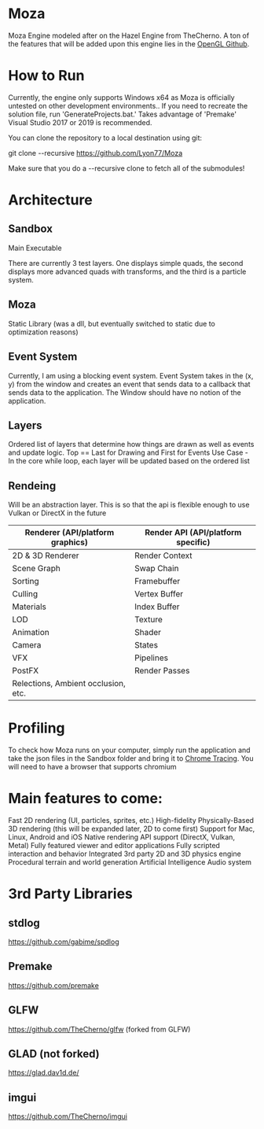 # Moza
Moza Engine modeled after on the Hazel Engine from TheCherno. A ton of the features that will be added upon this engine lies in the [OpenGL Github](https://github.com/Lyon77/OpenGLBasicFramework). 

# How to Run
Currently, the engine only supports Windows x64 as Moza is officially untested on other development environments.. If you need to recreate the solution file, run 'GenerateProjects.bat.' Takes advantage of 'Premake'
Visual Studio 2017 or 2019 is recommended.

You can clone the repository to a local destination using git:

git clone --recursive https://github.com/Lyon77/Moza

Make sure that you do a --recursive clone to fetch all of the submodules!


# Architecture
## Sandbox
Main Executable

There are currently 3 test layers. One displays simple quads, the second displays more advanced quads with transforms, and the third is a particle system. 

## Moza
Static Library (was a dll, but eventually switched to static due to optimization reasons)

## Event System
Currently, I am using a blocking event system.
Event System takes in the (x, y) from the window and creates an event that sends data to a callback that sends data to the application.
The Window should have no notion of the application.

## Layers
Ordered list of layers that determine how things are drawn as well as events and update logic. Top == Last for Drawing and First for Events
Use Case - In the core while loop, each layer will be updated based on the ordered list

## Rendeing
Will be an abstraction layer. This is so that the api is flexible enough to use Vulkan or DirectX in the future

Renderer (API/platform graphics) | Render API (API/platform specific)
------------ | -------------
2D & 3D Renderer | Render Context
Scene Graph | Swap Chain
Sorting | Framebuffer
Culling | Vertex Buffer
Materials | Index Buffer
LOD | Texture
Animation | Shader
Camera | States
VFX | Pipelines
PostFX | Render Passes
Relections, Ambient occlusion, etc. | 

# Profiling
To check how Moza runs on your computer, simply run the application and take the json files in the Sandbox folder and bring it to [Chrome Tracing](chrome://tracing). You will need to have a browser that supports chromium


# Main features to come:
Fast 2D rendering (UI, particles, sprites, etc.)
High-fidelity Physically-Based 3D rendering (this will be expanded later, 2D to come first)
Support for Mac, Linux, Android and iOS
Native rendering API support (DirectX, Vulkan, Metal)
Fully featured viewer and editor applications
Fully scripted interaction and behavior
Integrated 3rd party 2D and 3D physics engine
Procedural terrain and world generation
Artificial Intelligence
Audio system

# 3rd Party Libraries
## stdlog
https://github.com/gabime/spdlog
## Premake
https://github.com/premake
## GLFW
https://github.com/TheCherno/glfw (forked from GLFW)
## GLAD (not forked)
https://glad.dav1d.de/
## imgui
https://github.com/TheCherno/imgui